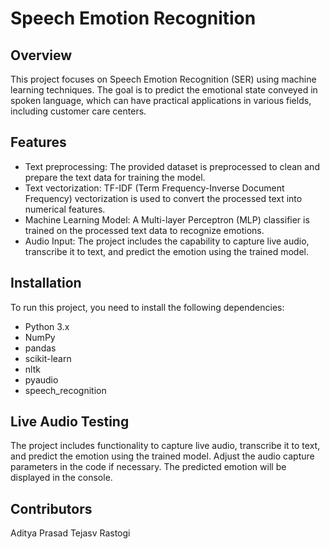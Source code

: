 # Speech Emotion Recognition

## Overview
This project focuses on Speech Emotion Recognition (SER) using machine learning techniques. The goal is to predict the emotional state conveyed in spoken language, which can have practical applications in various fields, including customer care centers.

## Features
- Text preprocessing: The provided dataset is preprocessed to clean and prepare the text data for training the model.
- Text vectorization: TF-IDF (Term Frequency-Inverse Document Frequency) vectorization is used to convert the processed text into numerical features.
- Machine Learning Model: A Multi-layer Perceptron (MLP) classifier is trained on the processed text data to recognize emotions.
- Audio Input: The project includes the capability to capture live audio, transcribe it to text, and predict the emotion using the trained model.

## Installation
To run this project, you need to install the following dependencies:

- Python 3.x
- NumPy
- pandas
- scikit-learn
- nltk
- pyaudio
- speech_recognition

## Live Audio Testing
The project includes functionality to capture live audio, transcribe it to text, and predict the emotion using the trained model.
Adjust the audio capture parameters in the code if necessary.
The predicted emotion will be displayed in the console.


## Contributors
Aditya Prasad
Tejasv Rastogi
